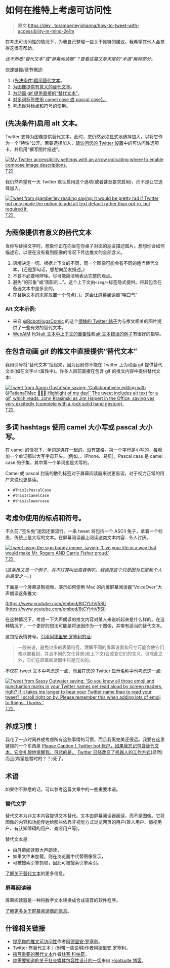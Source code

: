 # 如何在推特上考虑可访问性

> 原文:[https://dev . to/amberleyjohanna/how-to-tweet-with-accessibility-in-mind-2e1m](https://dev.to/amberleyjohanna/how-to-tweet-with-accessibility-in-mind-2e1m)

在考虑可访问性的情况下，为我自己整理一些关于推特的建议。我希望其他人会觉得这很有帮助。

*还不熟悉“替代文本”或“屏幕阅读器”？查看这篇文章末尾的“术语”解释部分。*

快速链接/章节概述:

1.  [(先决条件)启用替代文本](#prerequisite-enable-alt-text)。
2.  [为图像提供有意义的替代文本](#provide-meaningful-alt-text-for-images)。
3.  [为动画 gif 提供直接的“替代文本”](#provide-alt-text-directly-in-tweets-containing-animated-gifs)。
4.  [对多词标签使用 camel case 或 pascal case】。](#use-camel-case-or-pascal-case-for-multi-word-hashtags)
5.  考虑你对标点和符号的使用。

## [](#prerequisite-enable-alt-text)(先决条件)启用 alt 文本。

Twitter 支持为图像提供替代文本。此时，您仍然必须显式地选择加入，以将它作为一个“特性”公开。若要选择加入，[请访问您的 Twitter 设置](https://twitter.com/settings/accessibility)中的可访问性选项卡，并启用“撰写图片描述”。

[![My Twitter accessibility settings with an arrow indicating where to enable compose image descriptions.](../Images/45fe4edc8fd0b500a5dbf9d6b0f7b536.png)T2】](https://res.cloudinary.com/practicaldev/image/fetch/s---5hidpUo--/c_limit%2Cf_auto%2Cfl_progressive%2Cq_auto%2Cw_880/https://amberley.blog/static/a0312b4310cc089457711e6ed70870d6/82ac9/twitter-compose-image-descriptions.png)

我仍然希望有一天 Twitter 默认启用这个选项(或者甚至要求启用)，而不是让它选择加入。

[![Tweet from @amber1ey reading saying: It would be pretty rad if Twitter not only made the option to add alt text default rather than opt-in, but required it.](../Images/289a86bbd13a28c2244fd3b1d6e85018.png)T2】](https://twitter.com/amber1ey/status/1100797205781381121)

## [](#provide-meaningful-alt-text-for-images)为图像提供有意义的替代文本

当你写替换文字时，想象你正在向坐在你桌子对面的朋友描述图片。想想你会如何描述它，以便在没有看到图像的情况下传达推文的全部含义。

1.  语境决定一切。根据上下文的不同，同一个图像可能会有不同的适当替代文本。(还是那句话，想想向朋友描述。)
2.  不要不必要地啰嗦。尽可能简洁地表达完整的观点。
3.  避免“的形象”或“图形的…”。这个上下文由`<img/>`标签隐式提供。将其包含在备选文本中是多余的。
4.  在替换文本的末尾放置一个句点(`.`)。这会让屏幕阅读器“喘口气”

### [](#alt-text-examples)Alt 文本示例:

*   来自 [@RobotHugsComic](https://twitter.com/RobotHugsComic) 的这个[很棒的 Twitter 帖子](https://twitter.com/RobotHugsComic/status/949324467993497600)为与推文相关的图片提供了一些有效的替代文本。
*   [WebAIM](https://webaim.org/) 也对[alt 文本中上下文的重要性](https://webaim.org/techniques/alttext/#context)和[alt 文本错误的例子](https://webaim.org/articles/gonewild/#alttext)有很好的指导。

## [](#provide-alt-text-directly-in-tweets-containing-animated-gifs)在包含动画 gif 的推文中直接提供“替代文本”

我用引号将“替代文本”括起来，因为目前你不能在 Twitter 上为动画 gif 提供替代文本(如在文字`alt`属性中)。许多人目前直接在包含 gif 的推文内容中提供替代文本:

[![Tweet from Aaron Gustafson saying: 'Collaboratively editing with @TatianaTMac 🤩🤩🤩 Highlight of my day!' The tweet includes alt text for a gif, which reads: John Krasinski as Jim Halpert in the Office, saying yes very excitedly (complete with a rock solid hand gesture).](../Images/c3eb6efda2dd8d079c0653d3a6212d84.png)T2】](https://twitter.com/AaronGustafson/status/1128448431012237314)

## [](#use-camel-case-or-pascal-case-for-multiword-hashtags)多词 hashtags 使用 camel 大小写或 pascal 大小写。

在 camel 的情况下，单词是连在一起的，没有空格。第一个字母是小写的，每增加一个单词都以大写字母开头。(例如。、iPhone、易贝)。Pascal case 是 camel case 的子集，其中第一个单词也是大写的。

Camel 或 pascal 封装的散列标签对于屏幕阅读器来说更易读，对于视力正常的用户来说也更易读。

*   `#ThisIsPascalCase`
*   `#thisIsCamelCase`
*   `#thisislowercase`

## [](#consider-your-use-of-punctuation-and-symbols)考虑你使用的标点和符号。

不久前,“签名兔”迷因还很流行。一条 tweet 将包括一个 ASCII 兔子，拿着一个标志，传统上是大写的文本。在屏幕阅读器上阅读这类文本内容...令人讨厌。

[![Tweet using the sign bunny meme, saying: 'Live your life in a way that would make Mr. Rogers AND Carrie Fisher proud.'](../Images/c349c2916eebcc64699ca1d099fddb59.png)T2】](https://twitter.com/kaytaylorrea/status/1018613620018696192)

(*这条推文是一个例子，并不打算叫出高音喇叭。我选择这个只是因为它是我个人的最爱之一。*)

下面是一个屏幕录制视频，演示如何使用 Mac 的内置屏幕阅读器“VoiceOver”大声朗读这条推文:

[https://www.youtube.com/embed/8tCYIrhV5SI](https://www.youtube.com/embed/8tCYIrhV5SI)

在这种情况下，考虑一下大声朗读的推文内容对某人来说听起来是什么样的。在这种情况下，一个更好的想法可能是将迷因作为一个图像，并带有适当的替代文本。

这包括表情符号。[引用阿德里安·罗塞利的话](http://adrianroselli.com/2018/01/improving-your-tweet-accessibility.html#Emoji):

> 一般来说，避免过多的表情符号。理解不同的屏幕设置和尺寸可能会使它们难以被看到，并且不同的文化背景(和上下文)会改变它们的含义。但除此之外，它们在屏幕阅读器中只是冗长的。

不仅在 tweet 文本中考虑这一点，而且在您的 Twitter 显示名称中也考虑这一点:

[![Tweet from Sassy Outwater saying: 'So you know all those emoji and punctuation marks in your Twitter names get read aloud by screen readers, right? If it takes me longer to hear your Twitter name than to read your tweet? I scroll right on by. Please remember this when adding lots of emoji to things. Thanks.'](../Images/c733e396bda528d20e6729ea016ed48c.png)T2】](https://twitter.com/SassyOutwater/status/948206049357594624)

## [](#make-it-a-habit)养成习惯！

我花了一点时间养成考虑所有这些事情的习惯，而且我离完美还很远。我要在这里链接的一个东西是 [Please Caption！Twitter bot 帐户，如果我忘记包含替代文本，它会礼貌地提醒我。可悲的是，](https://twitter.com/PleaseCaption) [Twitter 已经改变了机器人的工作方式](https://twitter.com/PleaseCaption/status/1128326464879853569)(显然)而且(希望是暂时的？？)死了。

## [](#terms)术语

如果你不熟悉的话，可以参考这篇文章中的一些重要术语。

### [](#alternative-text)替代文字

替代文本为非文本内容提供文本替代。文本由屏幕阅读器阅读，而不是图像。它将图像的内容和功能传达给那些依靠非视觉方式浏览网页的用户(盲人用户、弱视用户、有认知障碍的用户、聋哑用户等)。

替代文本是:

*   由屏幕阅读器大声朗读，
*   如果文件未加载，则在浏览器中代替图像显示，
*   可被搜索引擎抓取，因此可被搜索引擎索引。

[了解关于替代文本](https://webaim.org/techniques/alttext/)的更多信息。

### [](#screen-reader)屏幕阅读器

屏幕阅读器是一种将数字文本转换成合成语音的软件程序。

[了解更多关于屏幕阅读器的信息](https://webaim.org/techniques/screenreader/)。

## [](#assorted-relevant-links)什锦相关链接

*   [提高你的推文可访问性](http://adrianroselli.com/2018/01/improving-your-tweet-accessibility.html)作者[阿德里安·罗塞利](https://twitter.com/aardrian)。
*   Twitter 有替代文本！(附带一些说明)作者[阿德里安·罗塞利](https://twitter.com/aardrian)。
*   [撰写重要的替代文本](https://www.a11ywithlindsey.com/blog/writing-alternative-text-matters)作者[林赛·科帕奇](https://twitter.com/LittleKope/)。
*   [你需要知道的关于社交媒体包容性设计的一切](https://blog.hootsuite.com/inclusive-design-social-media/)来自 [Hootsuite 博客](https://twitter.com/hootsuite)。
